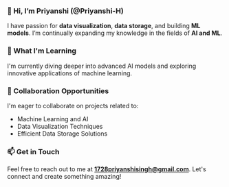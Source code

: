 ### 👋 Hi, I’m Priyanshi (@Priyanshi-H)

I have passion for **data visualization**, **data storage**, and building **ML models**. I’m continually expanding my knowledge in the fields of **AI and ML**.

### 🌱 What I'm Learning
I'm currently diving deeper into advanced AI models and exploring innovative applications of machine learning.

### 💞️ Collaboration Opportunities
I'm eager to collaborate on projects related to:
- Machine Learning and AI
- Data Visualization Techniques
- Efficient Data Storage Solutions

### 📫 Get in Touch
Feel free to reach out to me at **1728priyanshisingh@gmail.com**. Let's connect and create something amazing!
